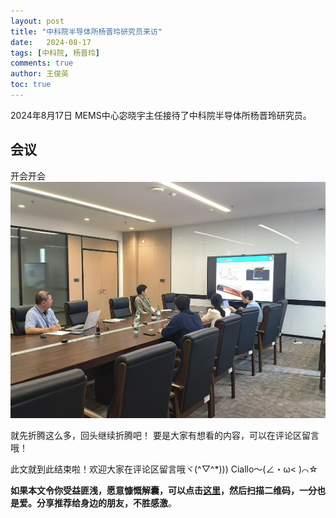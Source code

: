 ```yaml
---
layout: post
title: "中科院半导体所杨晋玲研究员来访"
date:   2024-08-17
tags: [中科院, 杨晋玲]
comments: true
author: 王俊英
toc: true
---
```


2024年8月17日
MEMS中心宓晓宇主任接待了中科院半导体所杨晋玲研究员。

<!-- more -->

## 会议
开会开会
![](../images/2024/8/17/微信图片_20240821155558.jpg)




就先折腾这么多，回头继续折腾吧！
要是大家有想看的内容，可以在评论区留言哦！



此文就到此结束啦！欢迎大家在评论区留言哦ヾ(^▽^*)))
Ciallo～(∠・ω< )⌒☆





**如果本文令你受益匪浅，愿意慷慨解囊，可以点击[这里](https://dotponder.github.io/likes/)，然后扫描二维码，一分也是爱。分享推荐给身边的朋友，不胜感激**。
